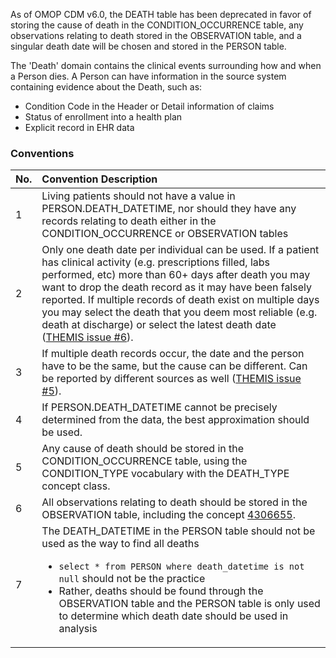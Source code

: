 As of OMOP CDM v6.0, the DEATH table has been deprecated in favor of storing the cause of death in the CONDITION_OCCURRENCE table, any observations relating to death stored in the OBSERVATION table, and a singular death date will be chosen and stored in the PERSON table.

The 'Death' domain contains the clinical events surrounding how and when a Person dies. A Person can have information in the source system containing evidence about the Death, such as:

  * Condition Code in the Header or Detail information of claims
  * Status of enrollment into a health plan
  * Explicit record in EHR data

### Conventions 

No.|Convention Description
:--------|:------------------------------------
| 1  | Living patients should not have a value in PERSON.DEATH_DATETIME, nor should they have any records relating to death either in the CONDITION_OCCURRENCE or OBSERVATION tables
| 2  | Only one death date per individual can be used. If a patient has clinical activity (e.g. prescriptions filled, labs performed, etc) more than 60+ days after death you may want to drop the death record as it may have been falsely reported. If multiple records of death exist on multiple days you may select the death that you deem most reliable (e.g. death at discharge) or select the latest death date ([THEMIS issue #6](https://github.com/OHDSI/Themis/issues/6)).
| 3  | If multiple death records occur, the date and the person have to be the same, but the cause can be different. Can be reported by different sources as well ([THEMIS issue #5](https://github.com/OHDSI/Themis/issues/5)).
| 4  | If PERSON.DEATH_DATETIME cannot be precisely determined from the data, the best approximation should be used.
| 5  | Any cause of death should be stored in the CONDITION_OCCURRENCE table, using the CONDITION_TYPE vocabulary with the DEATH_TYPE concept class.
| 6  | All observations relating to death should be stored in the OBSERVATION table, including the concept [4306655](http://athena.ohdsi.org/search-terms/terms/4306655). 
| 7  | The DEATH_DATETIME in the PERSON table should not be used as the way to find all deaths<br><ul><li>`select * from PERSON where death_datetime is not null` should not be the practice</li><li>Rather, deaths should be found through the OBSERVATION table and the PERSON table is only used to determine which death date should be used in analysis</li></ul>
  
  
